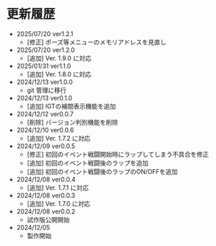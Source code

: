 # 更新履歴

- 2025/07/20 ver1.2.1
  - \[修正\] ポーズ等メニューのメモリアドレスを見直し
- 2025/07/20 ver1.2.0
  - \[追加\] Ver. 1.9.0 に対応
- 2025/01/31 ver1.1.0
  - \[追加\] Ver. 1.8.0 に対応
- 2024/12/13 ver1.0.0
  - git 管理に移行
- 2024/12/13 ver0.1.0
  - \[追加\] IGTの補間表示機能を追加
- 2024/12/12 ver0.0.7
  - \[削除\] バージョン判別機能を削除
- 2024/12/10 ver0.0.6
  - \[追加\] Ver. 1.7.2 に対応
- 2024/12/09 ver0.0.5
  - \[修正\] 初回のイベント戦闘開始時にラップしてしまう不具合を修正
  - \[追加\] 初回のイベント戦闘後のラップを追加
  - \[追加\] 初回のイベント戦闘後のラップのON/OFFを追加
- 2024/12/08 ver0.0.4
  - \[追加\] Ver. 1.7.1 に対応
- 2024/12/08 ver0.0.3
  - \[追加\] Ver. 1.7.0 に対応
- 2024/12/08 ver0.0.2
  - 試作版公開開始
- 2024/12/05
  - 製作開始
